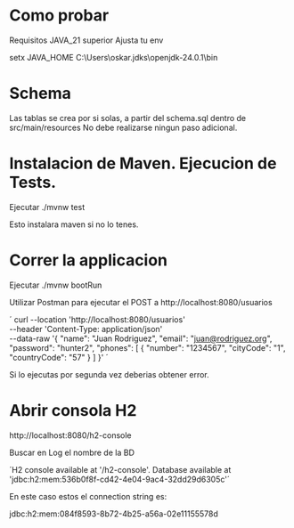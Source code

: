 # Como probar

Requisitos JAVA_21 superior
Ajusta tu env

setx JAVA_HOME C:\Users\oskar\.jdks\openjdk-24.0.1\bin

# Schema

Las tablas se crea por si solas, a partir del schema.sql dentro de src/main/resources
No debe realizarse ningun paso adicional.

# Instalacion de Maven. Ejecucion de Tests.

Ejecutar ./mvnw test

Esto instalara maven si no lo tenes.

# Correr la applicacion

Ejecutar ./mvnw bootRun

Utilizar Postman para ejecutar el
POST a http://localhost:8080/usuarios

´
curl --location 'http://localhost:8080/usuarios' \
--header 'Content-Type: application/json' \
--data-raw '{
"name": "Juan Rodriguez",
"email": "juan@rodriguez.org",
"password": "hunter2",
"phones": [
{
"number": "1234567",
"cityCode": "1",
"countryCode": "57"
}
]
}'
´

Si lo ejecutas por segunda vez deberias obtener error.

# Abrir consola H2

http://localhost:8080/h2-console

Buscar en Log el nombre de la BD

´H2 console available at '/h2-console'. Database available at 'jdbc:h2:mem:536b0f8f-cd42-4e04-9ac4-32dd29d6305c'´

En este caso estos el connection string es:

jdbc:h2:mem:084f8593-8b72-4b25-a56a-02e11155578d